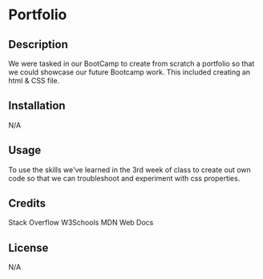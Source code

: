 # Portfolio

## Description

We were tasked in our BootCamp to create from scratch a portfolio so that we could showcase our future Bootcamp work. This included creating an html & CSS file. 

## Installation

N/A

## Usage

To use the skills we've learned in the 3rd week of class to create out own code so that we can troubleshoot and experiment with css properties. 

## Credits
Stack Overflow
W3Schools
MDN Web Docs

## License

N/A